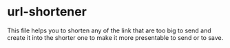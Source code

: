 # url-shortener
This file helps you to shorten any of the link that are too big to send and create it into the shorter one to make it more presentable to send or to save.
